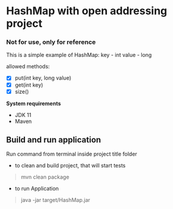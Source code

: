 # HashMap with open addressing project

### Not for use, only for reference

This is a simple example of HashMap:
key - int
value - long

allowed methods:
- [x] put(int key, long value)
- [x] get(int key)
- [x] size()

**System requirements**
- JDK 11
- Maven

## Build and run application

Run command from terminal inside project title folder 

- to clean and build project, that will start tests

> mvn clean package

- to run Application

> java -jar target/HashMap.jar 

